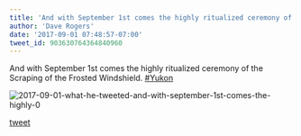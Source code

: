 ```yaml
---
title: 'And with September 1st comes the highly ritualized ceremony of the Scraping...'
author: 'Dave Rogers'
date: '2017-09-01 07:48:57-07:00'
tweet_id: 903630764364840960
---
```

And with September 1st comes the highly ritualized ceremony of the Scraping of the Frosted Windshield. [#Yukon](https://twitter.com/hashtag/yukon)

![2017-09-01-what-he-tweeted-and-with-september-1st-comes-the-highly-0](/heap/2017-09-01-what-he-tweeted-and-with-september-1st-comes-the-highly-0.jpg)

[tweet](https://twitter.com/yukondude/status/903630764364840960)